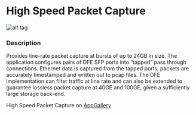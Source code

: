 # High Speed Packet Capture
![alt tag](http://appgallery.maxeler.com/v0.1/app/High%20Speed%20Packet%20Capture/icon)
### Description
Provides line-rate packet capture at bursts of up to 24GB in size. The application configures pairs of DFE SFP ports into “tapped” pass through connections. Ethernet data is captured from the tapped ports, packets are accurately timestamped and written out to pcap files. The DFE implementation can filter traffic at line rate and can also be extended to guarantee lossless packet capture at 40GE and 100GE, given a sufficiently large storage back-end.


High Speed Packet Capture on [AppGallery](http://appgallery.maxeler.com/#/app/High%20Speed%20Packet%20Capture)
